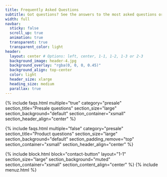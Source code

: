 ```yaml
---
title: Frequently Asked Questions
subtitle: Got questions? See the answers to the most asked questions or get in touch.
width: full
navbar:
  sticky: false
  scroll_up: true
  animation: true
  transparent: true
  transparent_color: light
header:
  layout: center # Options: left, center, 1-1, 1-2, 1-3 or 2-3
  background_image: header-4.jpg
  background_overlay: "rgba(0, 0, 0, 0.45)"
  background_align: top-center
  color: light
  header_size: xlarge
  heading_size: medium
  parallax: true
---
```


{% include faqs.html 
  multiple="true" 
  category="presale" 
  section_title="Presale questions" 
  section_size="large"
  section_background="default"
  section_container="xsmall"
  section_header_align="center"
%}

{% include faqs.html 
  multiple="false" 
  category="presale" 
  section_title="Product questions" 
  section_size="large"
  section_background="default"
  section_padding_remove="top"
  section_container="xsmall"
  section_header_align="center"
%}

{% include block.html 
  block="contact-button" 
  layout="1-1"
  section_size="large"
  section_background="muted"
  section_container="xsmall"
  section_content_align="center"
%}
{% include menuz.html %}